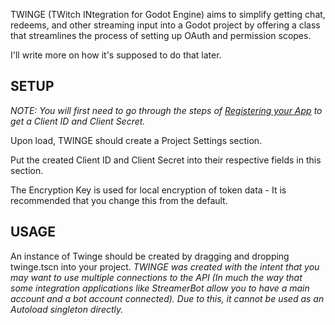 TWINGE (TWitch INtegration for Godot Engine) aims to simplify getting chat, redeems, and other streaming input into a Godot project by offering a class that streamlines the process of setting up OAuth and permission scopes.

I'll write more on how it's supposed to do that later.

## SETUP ##
*NOTE: You will first need to go through the steps of [Registering your App](https://dev.twitch.tv/docs/authentication/register-app/) to get a Client ID and Client Secret.*

Upon load, TWINGE should create a Project Settings section.

Put the created Client ID and Client Secret into their respective fields in this section.

The Encryption Key is used for local encryption of token data - It is recommended that you change this from the default.

## USAGE ##
An instance of Twinge should be created by dragging and dropping twinge.tscn into your project. 
*TWINGE was created with the intent that you may want to use multiple connections to the API (In much the way that some integration applications like StreamerBot allow you to have a main account and a bot account connected). Due to this, it cannot be used as an Autoload singleton directly.*